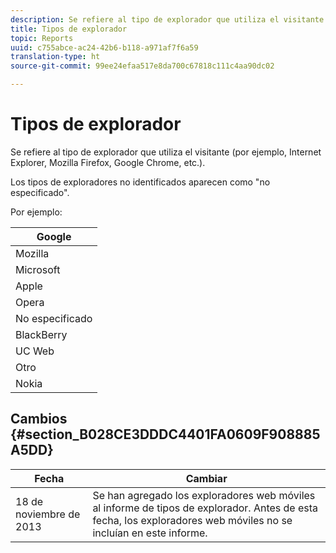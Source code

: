 ```yaml
---
description: Se refiere al tipo de explorador que utiliza el visitante (por ejemplo, Internet Explorer, Mozilla Firefox, Google Chrome, etc.).
title: Tipos de explorador
topic: Reports
uuid: c755abce-ac24-42b6-b118-a971af7f6a59
translation-type: ht
source-git-commit: 99ee24efaa517e8da700c67818c111c4aa90dc02

---
```



# Tipos de explorador

Se refiere al tipo de explorador que utiliza el visitante (por ejemplo, Internet Explorer, Mozilla Firefox, Google Chrome, etc.).

Los tipos de exploradores no identificados aparecen como &quot;no especificado&quot;.

Por ejemplo:

| Google |
|---|
| Mozilla |
| Microsoft |
| Apple |
| Opera |
| No especificado |
| BlackBerry |
| UC Web |
| Otro |
| Nokia |

## Cambios  {#section_B028CE3DDDC4401FA0609F908885A5DD}

| Fecha | Cambiar |
|---|---|
| 18 de noviembre de 2013 | Se han agregado los exploradores web móviles al informe de tipos de explorador. Antes de esta fecha, los exploradores web móviles no se incluían en este informe. |

